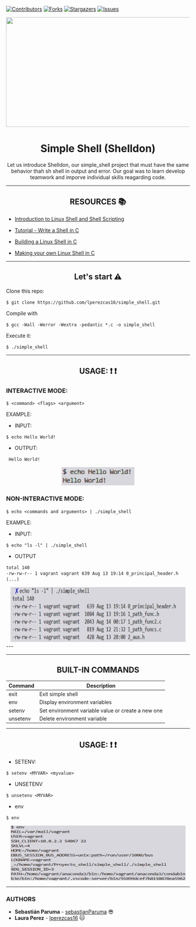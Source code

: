 [![Contributors][contributors-shield]][contributors-url]
[![Forks][forks-shield]][forks-url]
[![Stargazers][stars-shield]][stars-url]
[![Issues][issues-shield]][issues-url]




<div align="center"><img src="images/image_readme_shell.gif" width="700" height="300" />


# Simple Shell (Shelldon)
Let us introduce Shelldon, our simple_shell project that must have the same behavior thah sh shell in output and error. Our goal was to learn develop teamwork and imporve individual skills reagarding code.


---
## RESOURCES :books:
</div>

* [Introduction to Linux Shell and Shell Scripting](https://www.geeksforgeeks.org/introduction-linux-shell-shell-scripting/)
* [Tutorial - Write a Shell in C](https://brennan.io/2015/01/16/write-a-shell-in-c/)

* [Building a Linux Shell in C](https://medium.com/@josefgoodyear/building-a-linux-shell-in-c-8be5e109458b)

* [Making your own Linux Shell in C](https://www.geeksforgeeks.org/making-linux-shell-c/)

---
<div align="center">

## Let's start :warning:

</div>

Clone this repo:

```
$ git clone https://github.com/lperezcas16/simple_shell.git
```

Compile with

```
$ gcc -Wall -Werror -Wextra -pedantic *.c -o simple_shell
```

Execute it:
```
$ ./simple_shell
```
<div align="center">

---

## USAGE:  :heavy_exclamation_mark: :heavy_exclamation_mark:

</div>

### INTERACTIVE MODE:

```
$ <command> <flags> <argument>
```
EXAMPLE:

* INPUT:
```
$ echo Hello World!
```
* OUTPUT:
```
 Hello World!
```
<div align="center"><img src="images/hello_world.png" width="200" height="50" /> </div>

### NON-INTERACTIVE MODE:

```
$ echo <commands and arguments> | ./simple_shell
```
EXAMPLE:

* INPUT:
```
$ echo "ls -l" | ./simple_shell
```

* OUTPUT
```
total 140
-rw-rw-r-- 1 vagrant vagrant 639 Aug 13 19:14 0_principal_header.h
(...)
```
<div align="center"><img src="images/ls.png" width="480" height="150" /> </div>
---
<div align="center">

---

## BUILT-IN COMMANDS 



| Command | Description  |
| ------- | --- |
| exit | Exit simple shell|	
| env | Display environment variables |
| setenv | Set environment variable value or create a new one |
| unsetenv | Delete environment variable |


---

## USAGE: :heavy_exclamation_mark: :heavy_exclamation_mark:

</div>

* SETENV:
```
$ setenv <MYVAR> <myvalue>
```

* UNSETENV
```
$ unsetenv <MYVAR>
```

* env
```
$ env 
```

<div align="center"><img src="images/env.png" width="480" height="150" /> </div>


---

### AUTHORS
* **Sebastián Paruma** - [sebastianParuma](https://github.com/sebastianparuma) :sunglasses:
* **Laura Perez** - [lperezcas16](https://github.com/lperezcas16) :cat:


[contributors-shield]: https://img.shields.io/github/contributors/lperezcas16/simple_shell?style=flat-square
[contributors-url]: https://github.com/lperezcas16/simple_shell/graphs/contributors
[forks-shield]: https://img.shields.io/github/forks/lperezcas16/simple_shell.svg?style=flat-square
[forks-url]: https://github.com/lperezcas16/simple_shell/network/members
[stars-shield]: https://img.shields.io/github/stars/lperezcas16/simple_shell.svg?style=flat-square
[stars-url]: https://github.com/lperezcas16/simple_shell/stargazers
[issues-shield]: https://img.shields.io/github/issues/lperezcas16/simple_shell?style=flat-square
[issues-url]: https://github.com/lperezcas16/simple_shell/issues
